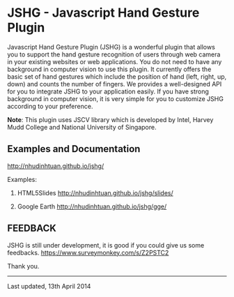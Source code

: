 JSHG - Javascript Hand Gesture Plugin
========================================

Javascript Hand Gesture Plugin (JSHG) is a wonderful plugin that allows you to 
support the hand gesture recognition of users through web camera in your 
existing websites or web applications. You do not need to have any background 
in computer vision to use this plugin. It currently offers the basic set of hand 
gestures which include the position of hand (left, right, up, down) and counts the number of fingers. 
We provides a well-designed API for you to integrate JSHG to your application easily. 
If you have strong background in computer vision, it is very simple for you to 
customize JSHG according to your preference.

**Note**: This plugin uses JSCV library which is developed by Intel, Harvey Mudd College and 
National University of Singapore. 

Examples and Documentation
-------------

http://nhudinhtuan.github.io/jshg/

Examples:

1. HTML5Slides
http://nhudinhtuan.github.io/jshg/slides/

2. Google Earth
http://nhudinhtuan.github.io/jshg/gge/

FEEDBACK
-------------
JSHG is still under development, it is good if you could give us some feedbacks.
https://www.surveymonkey.com/s/Z2PSTC2

Thank you.

-------------
Last updated, 13th April 2014